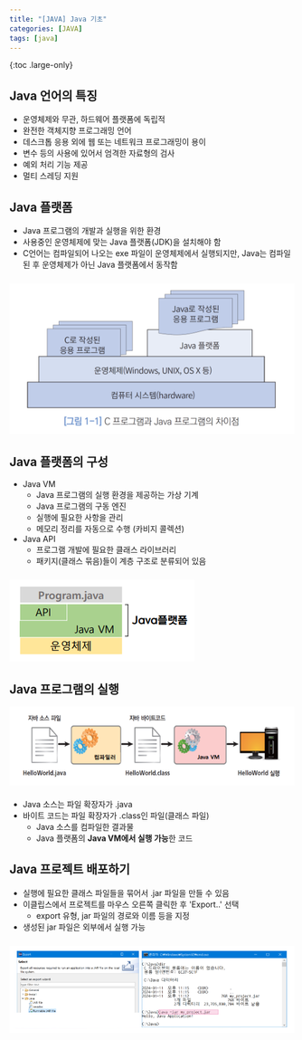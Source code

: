 ```yaml
---
title: "[JAVA] Java 기초"
categories: [JAVA]
tags: [java]
---
```


{:toc .large-only}

## Java 언어의 특징

- 운영체제와 무관, 하드웨어 플랫폼에 독립적
- 완전한 객체지향 프로그래밍 언어
- 데스크톱 응용 외에 웹 또는 네트워크 프로그래밍이 용이
- 변수 등의 사용에 있어서 엄격한 자료형의 검사
- 예외 처리 기능 제공
- 멀티 스레딩 지원

## Java 플랫폼

- Java 프로그램의 개발과 실행을 위한 환경
- 사용중인 운영체제에 맞는 Java 플랫폼(JDK)을 설치해야 함
- C언어는 컴파일되어 나오는 exe 파일이 운영체제에서 실행되지만, Java는 컴파일된 후 운영체제가 아닌 Java 플랫폼에서 동작함

<img src="../../assets/img/blog/2025-02-22-java-basic_01.png" style="margin-top:10px;">

## Java 플랫폼의 구성

- Java VM
  - Java 프로그램의 실행 환경을 제공하는 가상 기계
  - Java 프로그램의 구동 엔진
  - 실행에 필요한 사항을 관리
  - 메모리 정리를 자동으로 수행 (카비지 콜렉션)
- Java API
  - 프로그램 개발에 필요한 클래스 라이브러리
  - 패키지(클래스 묶음)들이 계층 구조로 분류되어 있음

<img src="../../assets/img/blog/2025-02-22-java-basic_02.png" style="margin-top:10px;">

## Java 프로그램의 실행

<img src="../../assets/img/blog/2025-02-22-java-basic_03.png" style="margin-bottom:5px;">

- Java 소스는 파일 확장자가 .java
- 바이트 코드는 파일 확장자가 .class인 파일(클래스 파일)
  - Java 소스를 컴파일한 결과물
  - Java 플랫폼의 **Java VM에서 실행 가능**한 코드

## Java 프로젝트 배포하기

- 실행에 필요한 클래스 파일들을 묶어서 .jar 파일을 만들 수 있음
- 이클립스에서 프로젝트를 마우스 오른쪽 클릭한 후 'Export..' 선택
  - export 유형, jar 파일의 경로와 이름 등을 지정
- 생성된 jar 파일은 외부에서 실행 가능

<img src="../../assets/img/blog/2025-02-22-java-basic_04.png" style="margin-top:10px;">
